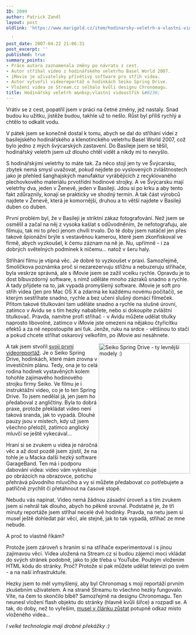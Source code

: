 ```yaml
---
ID: 2099
author: Patrick Zandl
layout: post
oldlink: 'https://www.marigold.cz/item/hodinarsky-veletrh-a-vlastni-videostrih

  '
post_date: 2007-04-22 21:06:31
post_excerpt: ''
published: true
summary_points:
- Práce autora zaznamenala změny po návratu z cest.
- Autor stříhal video z hodinářského veletrhu Basel World 2007.
- iMovie je uživatelsky přívětivý software pro střih videa.
- Autor vytvořil videoreportáž o hodinkách Seiko Spring Drive.
- Vložení videa ze Stream.cz selhalo kvůli designu Chronomagu.
title: Hodinářský veletrh a&nbsp;vlastní videostřih &#8230;
---
```


Vrátiv se z cest, popatřil jsem v práci na četné změny, jež nastaly. Snad budou ku užitku, jistěže budou, takhle už to nešlo. Růst byl příliš rychlý a chtělo to odkalit vodu. 

V pátek jsem se konečně dostal k tomu, abych se dal do stříhání videí z basilejského hodinářského a klenotinckého veletrhu Basel World 2007, což bylo jedno z mých švýcarských zastavení. Do Basileje jsem se těšil,  hodinářský veletrh jsem už dlouho chtěl vidět a nikdy mi to nevyšlo.

S hodinářskými veletrhy to máte tak. Za něco stojí jen ty ve Švýcarsku, zbytek nemá smysl uvažovat, pokud nejdete po vyslovených zvláštnostech jako je přehled šanghajských manufaktur vyrábějících z recyklovaného plechovkového materiálu prvotřídní hodinové strojky. A ve Švýcarsku mají veletrhy dva, jeden v Ženevě, jeden v Basileji. Jdou si po krku a aby tento fakt zdůraznily, konají se prakticky ve shodný termín. A tak část výrobců najdete v Ženevě, která je komornější, druhou a to větší najdete v Basileji duben co duben. 

<!--more-->

První problém byl, že v Basileji je striktní zákaz fotografování. Než jsem se osmělil a začal na něj z vysoka kašlat s odůvodněním, že nefotografuju, ale filmuju, tak mi to přeci jenom chvíli trvalo. Do té doby jsem natáčel jen přes takové špionážní brýle s vestavěnou kamerou, které jsem zkonfiskoval ve firmě, abych vyzkoušel, k čemu záznam na ně je. Nu, upřímně - i za dobrých světelných podmínek k ničemu... natož v šeru haly. 

Střihání filmu je vtipná věc. Je dobré to vyzkoušet v praxi. Samozřejmě, Smolíčkova poznámka proč si nezarezervuju střižnu a nebuzeruju střihače, byla veskrze správná, ale s iMovie jsem se zažil vcelku rychle. Opravdu je to dost blbuvzdorný software, s nímž uděláte mnoho zázraků snadno a rychle. A tady přijdete na to, jak vypadá promyšlený software. iMovie je soft pro střih videa (jen pro Mac OS X a zdarma ke každému novému počítači), se kterým sestříhate snadno, rychle a bez učení slušný domácí filmeček. Přitom takové titulkování tam uděláte snadno a rychle na slušné úrovní, zatímco v Avidu se s tím hezky nababřete, nebo si dokoupíte zvláštní titulkovač. Pravda, namítne profi střihač - v Avidu můžete udělat titulky naprosto libovolné, zatímco v iMovie jste omezeni na nějakou čtyřicítku efektů a za ně nepostoupíte ani ťuk. Jenže, ruku na srdce - většinou to stačí a pokud chcete stříhat oskarový velkofilm, po iMovie asi nesáhnete. 

<img src="http://www.marigold.cz/wp-content/seiko%20spring%20drive.jpg" width="250" height="356" alt="Seiko Spring Drive - ty levnější modely :)" title="Seiko Spring Drive - ty levnější modely :)" align="right" />
A tak jsem stvořil <a href="http://www.stream.cz/tip/video/2734-seiko-spring-drive-hodinky/0">svoji první videoreportáž</a>. Je o Seiko Spring Drive, hodinkách, které mám zrovna v investičním plánu. Tedy, ona je to celá rodina hodinek vystavěných kolem tohohle zajímavého hodinového strojku firmy Seiko. Ve filmu je i instruktážní video, co je to ten Spring Drive. To jsem nedělal já, jen jsem ho předaboval z angličtiny. Byla to dobrá praxe, protože překládat video není taková sranda, jak to vypadá. Dlouhé pauzy jsou v místech, kdy už jsem všechno přeložil, zatímco anglický mluvčí se ještě vykecával... 

Hraní si se zvukem u videa je náročná věc a až dost pozdě jsem zjistil, že na tohle je u Macka další hezký software GarageBand. Ten má i podporu dabování videa: video vám vykresluje po obrázcích na obrazovce, potichu přehrává původního mluvčího a vy si můžete předabovat co potřebujete a patřičně zrychlit či přetáhnout na časové stopě. 

Nebudu vás napínat. Video nemá žádnou zásadní úroveň a s tím zvukem jsem si nehrál tak dlouho, abych ho pěkně srovnal. Podstatné je, že tři minuty reportáže jsem stříhal necelé dvě hodinky. Pravda, na netu jsem si musel ještě dohledat pár věcí, ale stejně, jak to tak vypadá, střihač ze mne nebude. 

A proč to vlastně říkám?

Protože jsem zároveň s hraním si na střihače experimentoval i s jinou zajímavou věcí. Videa uložená na Stream.cz si budou zájemci moci vkládat do svých stránek podobně, jako to jde třeba u YouTube. Pouhým vložením HTML kódu do stránky. Proč? Protože si pak můžete udělat televizi po svém - a na naší infrastruktuře. 

Hezky jsem to měl vymyšlený, aby byl Chronomag s mojí reportáží prvním zkušebním  uživatelem. A na straně Streamu to všechno hezky fungovalo. Víte, na čem to skončilo blbě? Samozřejmě na designu Chronomagu. Ten neunesl vložení flash objektu do stránky (hlavně kvůli šířce) a rozpadl se. A tak, do doby, než to vyřeším, <a href="http://www.chronomag.cz/clanek/2007-04-20/seiko-spring-drive-na-baselworld-2007.html">musel v článku zůstat</a> potupně odkaz místo vloženého videa... 

<em>I velké technologie mají drobné překážky :)</em>
